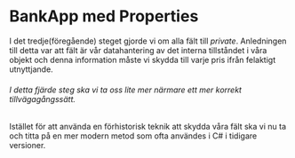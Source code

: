 # BankApp med Properties

I det tredje(föregående) steget gjorde vi om alla fält till _private_.
Anledningen till detta var att fält är vår datahantering av det interna tillståndet i våra objekt och denna information måste vi skydda till varje pris ifrån felaktigt utnyttjande.

###### I detta fjärde steg ska vi ta oss lite mer närmare ett mer korrekt tillvägagångssätt.

Istället för att använda en förhistorisk teknik att skydda våra fält ska vi nu ta och titta på en mer modern metod som ofta användes i C# i tidigare versioner.
